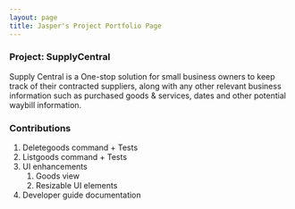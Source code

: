 ```yaml
---
layout: page
title: Jasper's Project Portfolio Page
---
```


### Project: SupplyCentral

Supply Central is a One-stop solution for small business owners to keep track of their contracted suppliers, along with
any other relevant business information such as purchased goods & services, dates and other potential waybill information.

### Contributions

1. Deletegoods command + Tests
2. Listgoods command + Tests
3. UI enhancements
   1. Goods view
   2. Resizable UI elements
4. Developer guide documentation
